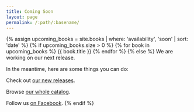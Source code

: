 ```yaml
---
title: Coming Soon
layout: page
permalink: /:path/:basename/
---
```


{% assign upcoming_books = site.books | where: 'availability', 'soon' | sort: 'date' %}
{% if upcoming_books.size > 0 %}
{% for book in upcoming_books %}
{{ book.title }}
{% endfor %}
{% else %}
We are working on our next release.

In the meantime,
here are some things you can do:

Check out [our new releases](/).

Browse [our whole catalog](/books/).

Follow us [on Facebook](https://www.facebook.com/DriscollBrookPress).
{% endif %}

